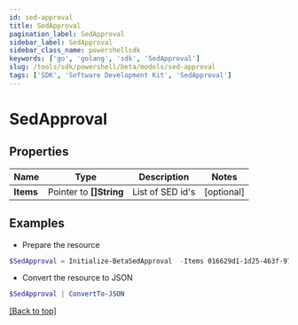 ```yaml
---
id: sed-approval
title: SedApproval
pagination_label: SedApproval
sidebar_label: SedApproval
sidebar_class_name: powershellsdk
keywords: ['go', 'golang', 'sdk', 'SedApproval'] 
slug: /tools/sdk/powershell/beta/models/sed-approval
tags: ['SDK', 'Software Development Kit', 'SedApproval']
---
```



# SedApproval

## Properties

Name | Type | Description | Notes
------------ | ------------- | ------------- | -------------
**Items** |  Pointer to **[]String** | List of SED id&#39;s | [optional] 

## Examples

- Prepare the resource
```powershell
$SedApproval = Initialize-BetaSedApproval  -Items 016629d1-1d25-463f-97f3-c6686846650
```

- Convert the resource to JSON
```powershell
$SedApproval | ConvertTo-JSON
```


[[Back to top]](#) 


